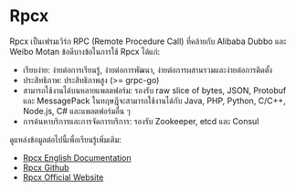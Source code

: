 # Rpcx

Rpcx เป็นเฟรมเวิร์ก RPC (Remote Procedure Call) ที่คล้ายกับ Alibaba Dubbo และ Weibo Motan ข้อดีบางข้อในการใช้ Rpcx ได้แก่:

- เรียบง่าย: ง่ายต่อการเรียนรู้, ง่ายต่อการพัฒนา, ง่ายต่อการผสานรวมและง่ายต่อการติดตั้ง
- ประสิทธิภาพ: ประสิทธิภาพสูง (>= grpc-go)
- สามารถใช้งานได้บนหลายแพลตฟอร์ม: รองรับ raw slice of bytes, JSON, Protobuf และ MessagePack ในทฤษฎีจะสามารถใช้งานได้กับ Java, PHP, Python, C/C++, Node.js, C# และแพลตฟอร์มอื่น ๆ
- การค้นหาบริการและการจัดการบริการ: รองรับ Zookeeper, etcd และ Consul

ดูแหล่งข้อมูลต่อไปนี้เพื่อเรียนรู้เพิ่มเติม:

- [Rpcx English Documentation](https://en.doc.rpcx.io/)
- [Rpcx Github](https://github.com/smallnest/rpcx)
- [Rpcx Official Website](https://rpcx.io/)
